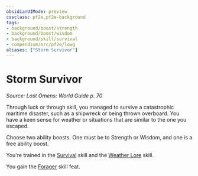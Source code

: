 ```yaml
---
obsidianUIMode: preview
cssclass: pf2e,pf2e-background
tags:
- background/boost/strength
- background/boost/wisdom
- background/skill/survival
- compendium/src/pf2e/lowg
aliases: ["Storm Survivor"]
---
```

# Storm Survivor
*Source: Lost Omens: World Guide p. 70*  

Through luck or through skill, you managed to survive a catastrophic maritime disaster, such as a shipwreck or being thrown overboard. You have a keen sense for weather or situations that are similar to the one you escaped.

Choose two ability boosts. One must be to Strength or Wisdom, and one is a free ability boost.

You're trained in the [Survival](skills.md#Survival) skill and the [Weather Lore](skills.md#Lore) skill.

You gain the [Forager](forager.md) skill feat.